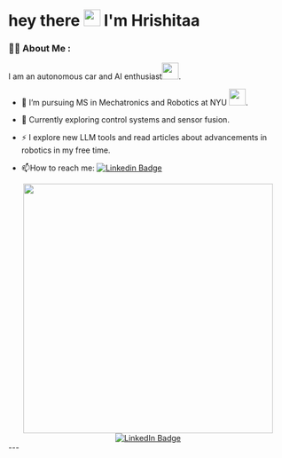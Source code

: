 <h1>
  hey there
  <img src="https://media.giphy.com/media/hvRJCLFzcasrR4ia7z/giphy.gif" width="30px"/>
  I'm Hrishitaa
</h1>

### :woman_technologist: About Me :
  I am an autonomous car and AI enthusiast<img src="https://media.giphy.com/media/WUlplcMpOCEmTGBtBW/giphy.gif" width="30">.

- :robot: I’m pursuing MS in Mechatronics and Robotics at NYU <img src="https://media.giphy.com/media/BPMnSoBV5dZ5gOOGHh/giphy.gif" width="30">.

- :seedling: Currently exploring control systems and sensor fusion.

- :zap: I explore new LLM tools and read articles about advancements in robotics in my free time.

- :mailbox:How to reach me: [![Linkedin Badge](https://img.shields.io/badge/-hrishitaa-blue?style=flat&logo=Linkedin&logoColor=white)](https://www.linkedin.com/in/hrishitaa-kurchania/)

<div id="header" align="center">
  <img src= "https://i.giphy.com/media/v1.Y2lkPTc5MGI3NjExaW9hdjk2dDc2MXhic3lnZTl4Y2ppM3VqczZoeGtzYmh0ZmhxdHVmdiZlcD12MV9pbnRlcm5hbF9naWZfYnlfaWQmY3Q9cw/eg4q8ka6zQuQ2qgKwe/giphy.gif" width="450"/>
</div>
<div id="badges" align="center">
  <a href="www.linkedin.com/in/hrishitaa-kurchania">
    <img src="https://img.shields.io/badge/LinkedIn-blue?style=for-the-badge&logo=linkedin&logoColor=white" alt="LinkedIn Badge"/>
  </a>
</div>
<div id="badges" align="center">
<img src="https://komarev.com/ghpvc/?username=HRISHITAA&style=flat-square&color=blue" alt=""/>
</div>
---


